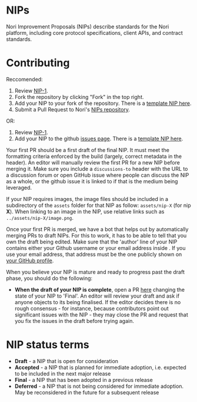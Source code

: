 # NIPs
Nori Improvement Proposals (NIPs) describe standards for the Nori platform, including core protocol specifications, client APIs, and contract standards.

# Contributing
Reccomended:
 1. Review [NIP-1](NIP-1.md).
 2. Fork the repository by clicking "Fork" in the top right.
 3. Add your NIP to your fork of the repository. There is a [template NIP here](nip-X.md).
 4. Submit a Pull Request to Nori's [NIPs repository](https://github.com/nori-dot-eco/NIPs).
 
OR:

 1. Review [NIP-1](NIP-1.md).
 2. Add your NIP to the github [issues page](https://github.com/nori-dot-eco/NIPs/issues). There is a [template NIP here](nip-X.md).

Your first PR should be a first draft of the final NIP. It must meet the formatting criteria enforced by the build (largely, correct metadata in the header). An editor will manually review the first PR for a new NIP before merging it. Make sure you include a `discussions-to` header with the URL to a discussion forum or open GitHub issue where people can discuss the NIP as a whole, or the github issue it is linked to if that is the medium being leveraged.

If your NIP requires images, the image files should be included in a subdirectory of the `assets` folder for that NIP as follow: `assets/nip-X` (for nip **X**). When linking to an image in the NIP, use relative links such as `../assets/nip-X/image.png`.

Once your first PR is merged, we have a bot that helps out by automatically merging PRs to draft NIPs. For this to work, it has to be able to tell that you own the draft being edited. Make sure that the 'author' line of your NIP contains either your Github username or your email address inside <triangular brackets>. If you use your email address, that address must be the one publicly shown on [your GitHub profile](https://github.com/settings/profile).

When you believe your NIP is mature and ready to progress past the draft phase, you should do the following:

 - **When the draft of your NIP is complete**, open a PR [here](https://github.com/nori-dot-eco/nori/pulls) changing the state of your NIP to 'Final'. An editor will review your draft and ask if anyone objects to its being finalised. If the editor decides there is no rough consensus - for instance, because contributors point out significant issues with the NIP - they may close the PR and request that you fix the issues in the draft before trying again.

# NIP status terms
* **Draft** - a NIP that is open for consideration
* **Accepted** - a NIP that is planned for immediate adoption, i.e. expected to be included in the next major release
* **Final** - a NIP that has been adopted in a previous release
* **Deferred** - a NIP that is not being considered for immediate adoption. May be reconsidered in the future for a subsequent release
